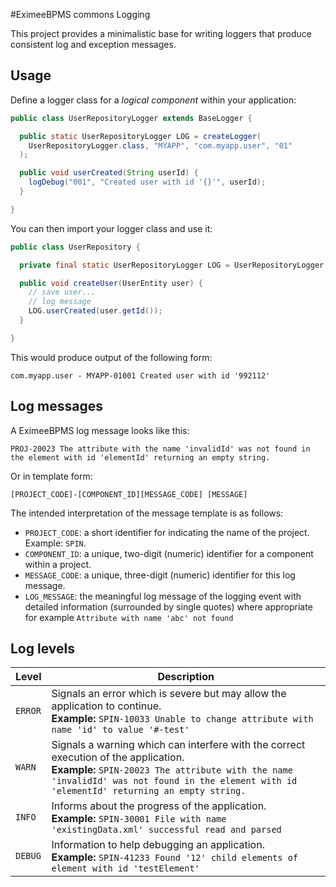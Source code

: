 #EximeeBPMS commons Logging

This project provides a minimalistic base for writing loggers that produce consistent log and
exception messages.

## Usage

Define a logger class for a _logical component_ within your application:

```java
public class UserRepositoryLogger extends BaseLogger {

  public static UserRepositoryLogger LOG = createLogger(
    UserRepositoryLogger.class, "MYAPP", "com.myapp.user", "01"
  );

  public void userCreated(String userId) {
    logDebug("001", "Created user with id '{}'", userId);
  }

}
```

You can then import your logger class and use it:


```java
public class UserRepository {

  private final static UserRepositoryLogger LOG = UserRepositoryLogger.LOG;

  public void createUser(UserEntity user) {
    // save user...
    // log message
    LOG.userCreated(user.getId());
  }

}
```

This would produce output of the following form:

```
com.myapp.user - MYAPP-01001 Created user with id '992112'
```



## Log messages

A EximeeBPMS log message looks like this:

```
PROJ-20023 The attribute with the name 'invalidId' was not found in the element with id 'elementId' returning an empty string.
```

Or in template form:

```
[PROJECT_CODE]-[COMPONENT_ID][MESSAGE_CODE] [MESSAGE]
```

The intended interpretation of the message template is as follows:

- `PROJECT_CODE`: a short identifier for indicating the name of the project. Example: `SPIN`.
- `COMPONENT_ID`: a unique, two-digit (numeric) identifier for a component within a project.
- `MESSAGE_CODE`: a unique, three-digit (numeric) identifier for this log message.
- `LOG_MESSAGE`: the meaningful log message of the logging event with detailed
  information (surrounded by single quotes) where appropriate for example
  `Attribute with name 'abc' not found`

## Log levels

| Level   | Description
|---------|-------------
| `ERROR` | Signals an error which is severe but may allow the application to continue. <br/>**Example:** `SPIN-10033 Unable to change attribute with name 'id' to value '#-test'`
| `WARN`  | Signals a warning which can interfere with the correct execution of the application. <br/>**Example:** `SPIN-20023 The attribute with the name 'invalidId' was not found in the element with id 'elementId' returning an empty string.`
| `INFO`  | Informs about the progress of the application. <br/>**Example:** `SPIN-30001 File with name 'existingData.xml' successful read and parsed`
| `DEBUG` | Information to help debugging an application. <br/>**Example:** `SPIN-41233 Found '12' child elements of element with id 'testElement'`

